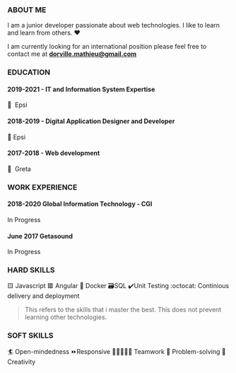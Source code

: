 ### ABOUT ME

I am a junior developer passionate about web technologies. I like to learn and learn from others. :heart:

I am currently looking for an international position please feel free to contact me at **dorville.mathieu@gmail.com**

### EDUCATION

#### 2019-2021 - IT and Information System Expertise

🎒 ​ Epsi 

#### 2018-2019 - Digital Application Designer and Developer

🎒  Epsi

#### 2017-2018 - Web development

🎒 ​ Greta

### WORK EXPERIENCE

#### 2018-2020 Global Information Technology - CGI

In Progress

#### June 2017 Getasound

In Progress

### HARD SKILLS

🟨 Javascript 🟥 Angular 🐳 Docker 🗃️SQL ✔️Unit Testing :octocat: Continious delivery and deployment

> This refers to the skills that i master the best. This does not prevent learning other technologies.

### SOFT SKILLS

:surfer: Open-mindedness :fast_forward:Responsive 🧑🏻‍🤝‍🧑🏻 Teamwork 🎲 Problem-solving 🎨 Creativity
